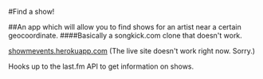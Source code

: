 #Find a show!

##An app which will allow you to find shows for an artist near a certain geocoordinate.
####Basically a songkick.com clone that doesn't work.

[showmevents.herokuapp.com](http://showmevents.herokuapp.com) (The live site doesn't work right now. Sorry.)

Hooks up to the last.fm API to get information on shows.
